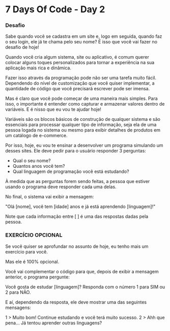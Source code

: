 <h1>7 Days Of Code - Day 2</h1>

<h3>Desafio</h3>

Sabe quando você se cadastra em um site e, logo em seguida, quando faz o seu login, ele já te chama pelo seu nome? É isso que você vai fazer no desafio de hoje!

Quando você cria algum sistema, site ou aplicativo, é comum querer colocar alguns toques personalizados para tornar a experiência na sua aplicação mais rica e dinâmica.

Fazer isso através da programação pode não ser uma tarefa muito fácil. Dependendo do nível de customização que você quiser implementar, a quantidade de código que você precisará escrever pode ser imensa.

Mas é claro que você pode começar de uma maneira mais simples. Para isso, o importante é entender como capturar e armazenar valores dentro de variáveis. E é nisso que eu vou te ajudar hoje!

Variáveis são os blocos básicos de construção de qualquer sistema e são essenciais para processar qualquer tipo de informação, seja ela de uma pessoa logada no sistema ou mesmo para exibir detalhes de produtos em um catálogo de e-commerce.

Por isso, hoje, eu vou te ensinar a desenvolver um programa simulando um desses sites. Ele deve pedir para o usuário responder 3 perguntas:

- Qual o seu nome?
- Quantos anos você tem?
- Qual linguagem de programação você está estudando?

À medida que as perguntas forem sendo feitas, a pessoa que estiver usando o programa deve responder cada uma delas.

No final, o sistema vai exibir a mensagem:

"Olá [nome], você tem [idade] anos e já está aprendendo [linguagem]!"

Note que cada informação entre [ ] é uma das respostas dadas pela pessoa.

<h3>EXERCÍCIO OPCIONAL</h3>

Se você quiser se aprofundar no assunto de hoje, eu tenho mais um exercício para você.

Mas ele é 100% opcional.

Você vai complementar o código para que, depois de exibir a mensagem anterior, o programa pergunte:

Você gosta de estudar [linguagem]? Responda com o número 1 para SIM ou 2 para NÃO.

E aí, dependendo da resposta, ele deve mostrar uma das seguintes mensagens:

1 > Muito bom! Continue estudando e você terá muito sucesso.
2 > Ahh que pena... Já tentou aprender outras linguagens?
